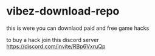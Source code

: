 # vibez-download-repo

this is were you can downlaod paid and free game hacks

to buy a hack join this discord server https://discord.com/invite/RBp6VxruQp
